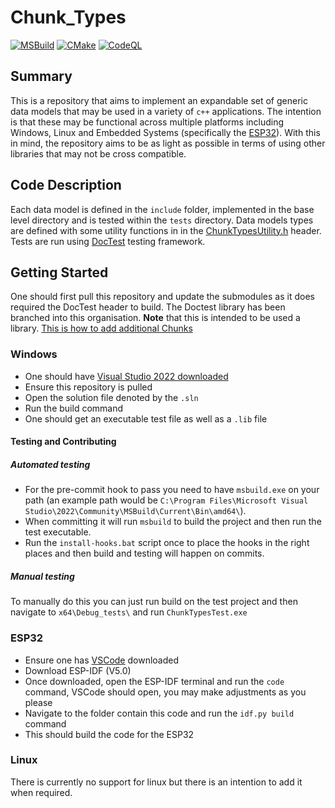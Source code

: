 # Chunk_Types
[![MSBuild](https://github.com/Sense-Scape/Chunk_Types/actions/workflows/msbuild.yml/badge.svg)](https://github.com/Sense-Scape/Chunk_Types/actions/workflows/msbuild.yml)
[![CMake](https://github.com/Sense-Scape/Chunk_Types/actions/workflows/cmake.yml/badge.svg)](https://github.com/Sense-Scape/Chunk_Types/actions/workflows/cmake.yml)
[![CodeQL](https://github.com/Sense-Scape/Chunk_Types/actions/workflows/codeql.yml/badge.svg)](https://github.com/Sense-Scape/Chunk_Types/actions/workflows/codeql.yml)

## Summary

This is a repository that aims to implement an expandable set of generic data models that may be used in a variety of ```c++``` applications. 
The intention is that these may be functional across multiple platforms including Windows, Linux and Embedded Systems 
(specifically the [ESP32](https://www.espressif.com/en/products/socs/esp32)). With this in mind,
the repository aims to be as light as possible in terms of using other libraries that may not be cross compatible.

## Code Description

Each data model is defined in the ```include``` folder, implemented in the base level directory and is tested within the ```tests``` directory.
Data models types are defined with some utility functions in in the [ChunkTypesUtility.h](https://github.com/Sense-Scape/Chunk_Types/blob/main/include/ChunkTypes.h) 
header. Tests are run using [DocTest](https://github.com/doctest/doctest) testing framework.

## Getting Started

One should first pull this repository and update the submodules as it does required the DocTest header to build. 
The Doctest library has been branched into this organisation. **Note** that this is intended to be used a library.
[This is how to add additional Chunks](https://github.com/Sense-Scape/.github/blob/main/manuals/Adding%20Chunks.md)

### Windows

- One should have [Visual Studio 2022 downloaded](https://visualstudio.microsoft.com/vs/)
- Ensure this repository is pulled
- Open the solution file denoted by the ```.sln```
- Run the build command
- One should get an executable test file as well as a `.lib` file

#### Testing and Contributing

##### Automated testing

- For the pre-commit hook to pass you need to have `msbuild.exe` on your path (an example path would be `C:\Program Files\Microsoft Visual Studio\2022\Community\MSBuild\Current\Bin\amd64\`).
- When committing it will run `msbuild` to build the project and then run the test executable.
- Run the `install-hooks.bat` script once to place the hooks in the right places and then build and testing will happen on commits.

##### Manual testing
To manually do this you can just run build on the test project and then navigate to `x64\Debug_tests\` and run `ChunkTypesTest.exe`

### ESP32

- Ensure one has [VSCode](https://code.visualstudio.com/download) downloaded
- Download ESP-IDF (V5.0)
- Once downloaded, open the ESP-IDF terminal and run the ```code``` command, VSCode should open, you may make adjustments as you please
- Navigate to the folder contain this code and run the ```idf.py build``` command
- This should build the code for the ESP32

### Linux

There is currently no support for linux but there is an intention to add it when required.
